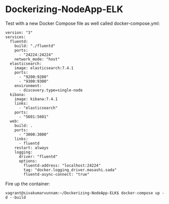 # Dockerizing-NodeApp-ELK

Test with a new Docker Compose file as well called docker-compose.yml:

```
version: "3"
services:
  fluentd:
    build: "./fluentd"
    ports:
      - "24224:24224"
    network_mode: "host"
  elasticsearch:
    image: elasticsearch:7.4.1
    ports:
      - "9200:9200"
      - "9300:9300"
    environment:
      - discovery.type=single-node
  kibana:
    image: kibana:7.4.1
    links:
      - "elasticsearch"
    ports:
      - "5601:5601"
  web:
    build: .
    ports:
      - "3000:3000"
    links:
      - fluentd
    restart: always
    logging:
      driver: "fluentd"
      options:
        fluentd-address: "localhost:24224"
        tag: "docker.logging_driver.masashi.sada"
        fluentd-async-connect: "true"

```
Fire up the container:

```
vagrant@sivakumarvunnam:~/Dockerizing-NodeApp-ELK$ docker-compose up -d --build

```
